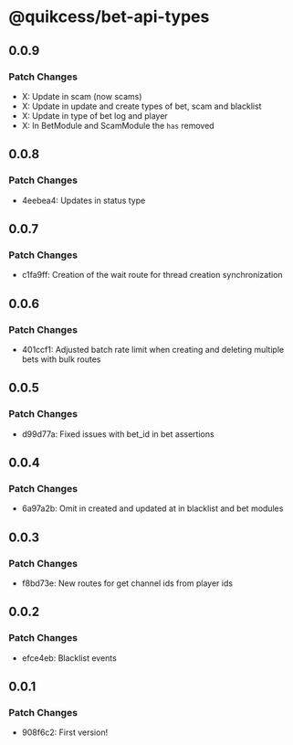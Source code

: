 # @quikcess/bet-api-types

## 0.0.9

### Patch Changes

- X: Update in scam (now scams)
- X: Update in update and create types of bet, scam and blacklist
- X: Update in type of bet log and player
- X: In BetModule and ScamModule the `has` removed

## 0.0.8

### Patch Changes

- 4eebea4: Updates in status type

## 0.0.7

### Patch Changes

- c1fa9ff: Creation of the wait route for thread creation synchronization

## 0.0.6

### Patch Changes

- 401ccf1: Adjusted batch rate limit when creating and deleting multiple bets with bulk routes

## 0.0.5

### Patch Changes

- d99d77a: Fixed issues with bet_id in bet assertions

## 0.0.4

### Patch Changes

- 6a97a2b: Omit in created and updated at in blacklist and bet modules

## 0.0.3

### Patch Changes

- f8bd73e: New routes for get channel ids from player ids

## 0.0.2

### Patch Changes

- efce4eb: Blacklist events

## 0.0.1

### Patch Changes

- 908f6c2: First version!